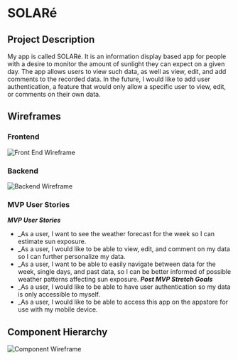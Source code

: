 # SOLARé
## Project Description
My  app is called SOLARé. It is an information display based app for people with a desire to monitor the amount of sunlight they can expect on a given day. The app allows users to view such data, as well as view, edit, and add comments to the recorded data. In the future, I would like to add user authentication, a feature that would only allow  a specific user to view, edit, or comments on their own data.
## Wireframes
### Frontend
![Front End Wireframe]()
### Backend
![Backend Wireframe]()
### MVP User Stories
_**MVP User Stories**_
- \_As a user, I want to see the weather forecast for the week so I can estimate sun exposure.
- \_As a user, I would like to be able to view, edit, and comment on my data so I can further personalize my data.
- \_As a user, I want to be able to easily navigate between data for the week, single days, and past data, so I can be better informed of possible weather patterns affecting sun exposure.
_**Post MVP Stretch Goals**_
- \_As a user, I would like to be able to have user authentication so my data is only accessible to myself.
- \_As a user, I would like to be able to access this app on the appstore for use with my mobile device.
## Component Hierarchy
![Component Wireframe](https://www.figma.com/file/IshBiY6N0hMFbrdJnClZik/Untitled)